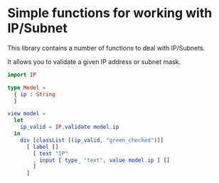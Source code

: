 # Simple functions for working with IP/Subnet

This library contains a number of functions to deal with IP/Subnets.

It allows you to validate a given IP address or subnet mask.

```elm
import IP

type Model =
  { ip : String
  }

view model =
  let
    ip_valid = IP.validate model.ip
  in
    div [classList [(ip_valid, "green_checked")]]
      [ label []
        [ text "IP"
        , input [ type_ "text", value model.ip ] []
        ]
      ]
```
